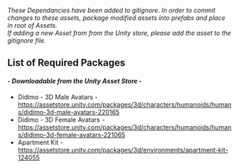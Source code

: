 _These Dependancies have been added to gitignore. In order to commit changes to these assets, package modified assets into prefabs and place in root of Assets.  
If adding a new Asset from from the Unity store, please add the asset to the gitignore file._

## List of Required Packages  
#### *- Downloadable from the Unity Asset Store -*  
- Didimo - 3D Male Avatars - https://assetstore.unity.com/packages/3d/characters/humanoids/humans/didimo-3d-male-avatars-220165    
- Didimo - 3D Female Avatars - https://assetstore.unity.com/packages/3d/characters/humanoids/humans/didimo-3d-female-avatars-221065  
- Apartment Kit - https://assetstore.unity.com/packages/3d/environments/apartment-kit-124055  
